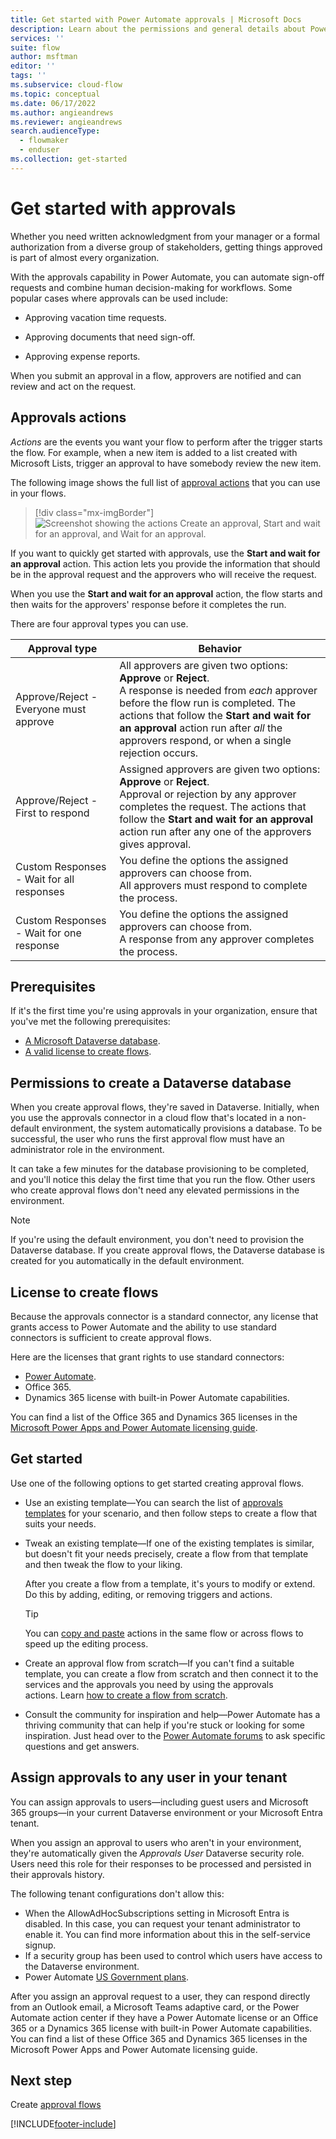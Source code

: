 ```yaml
---
title: Get started with Power Automate approvals | Microsoft Docs
description: Learn about the permissions and general details about Power Automate approvals.
services: ''
suite: flow
author: msftman
editor: ''
tags: ''
ms.subservice: cloud-flow
ms.topic: conceptual
ms.date: 06/17/2022
ms.author: angieandrews
ms.reviewer: angieandrews
search.audienceType: 
  - flowmaker
  - enduser
ms.collection: get-started
---
```


# Get started with approvals

Whether you need written acknowledgment from your manager or a formal authorization from a diverse group of stakeholders, getting things approved is part of almost every organization.

With the approvals capability in Power Automate, you can automate sign-off requests and combine human decision-making for workflows. Some popular cases where approvals can be used include:

   - Approving vacation time requests.

   - Approving documents that need sign-off.

   - Approving expense reports.

When you submit an approval in a flow, approvers are notified and can review and act on the request.

## Approvals actions  
  
*Actions* are the events you want your flow to perform after the trigger starts the flow. For example, when a new item is added to a list created with Microsoft Lists, trigger an approval to have somebody review the new item.

The following image shows the full list of [approval actions](/connectors/approvals/#actions) that you can use in your flows.  

>[!div class="mx-imgBorder"]  
>![Screenshot showing the actions Create an approval, Start and wait for an approval, and Wait for an approval.](media/get-started-approvals/list-approval-actions.png "Approvals actions")

If you want to quickly get started with approvals, use the **Start and wait for an approval** action. This action lets you provide the information that should be in the approval request and the approvers who will receive the request. 

When you use the **Start and wait for an approval** action, the flow starts and then waits for the approvers' response before it completes the run.  

There are four approval types you can use.

| **Approval type**                         | **Behavior**          |
|-------------------------------------------|-----------------------------------------------|
| Approve/Reject - Everyone must approve    | All approvers are given two options: **Approve** or **Reject**. <br> A response is needed from *each* approver before the flow run is completed. The actions that follow the **Start and wait for an approval** action run after *all* the approvers respond, or when a single rejection occurs.   |
| Approve/Reject - First to respond         | Assigned approvers are given two options: **Approve** or **Reject**. <br> Approval or rejection by any approver completes the request. The actions that follow the **Start and wait for an approval** action run after any one of the approvers gives approval. |
| Custom Responses - Wait for all responses | You define the options the assigned approvers can choose from. <br>All approvers must respond to complete the process. |
| Custom Responses - Wait for one response  | You define the options the assigned approvers can choose from. <br> A response from any approver completes the process.|

## Prerequisites

If it's the first time you're using approvals in your organization, ensure that you've met the following prerequisites:

- [A Microsoft Dataverse database](#permissions-to-create-a-dataverse-database).
- [A valid license to create flows](#license-to-create-flows).

## Permissions to create a Dataverse database

When you create approval flows, they're saved in Dataverse. Initially, when you use the approvals connector in a cloud flow that's located in a non-default environment, the system automatically provisions a database. To be successful, the user who runs the first approval flow must have an administrator role in the environment.

It can take a few minutes for the database provisioning to be completed, and you'll notice this delay the first time that you run the flow. Other users who create approval flows don't need any elevated permissions in the environment.

>[!NOTE]
>If you're using the default environment, you don't need to provision the Dataverse database. If you create approval flows, the Dataverse database is created for you automatically in the default environment.

## License to create flows

Because the approvals connector is a standard connector, any license that grants access to Power Automate and the ability to use standard connectors is sufficient to create approval flows.

Here are the licenses that grant rights to use standard connectors:

- [Power Automate](https://powerautomate.microsoft.com/pricing/).
- Office 365.
- Dynamics 365 license with built-in Power Automate capabilities.

You can find a list of the Office 365 and Dynamics 365 licenses in the [Microsoft Power Apps and Power Automate licensing guide](https://go.microsoft.com/fwlink/?linkid=2085130).

## Get started

Use one of the following options to get started creating approval flows.
  
- Use an existing template&mdash;You can search the list of [approvals templates](https://make.powerautomate.com/search/?category=Approval) for your scenario, and then follow steps to create a flow that suits your needs. 

- Tweak an existing template&mdash;If one of the existing templates is similar, but doesn't fit your needs precisely, create a flow from that template and then tweak the flow to your liking. 

   After you create a flow from a template, it's yours to modify or extend. Do this by adding, editing, or removing triggers and actions. 
   
   >[!TIP]
   >You can [copy and paste](https://make.powerautomate.com/blog/introducing-clipboard-in-flow-designer-and-three-new-user-experience-updates/) actions in the same flow or across flows to speed up the editing process.

- Create an approval flow from scratch&mdash;If you can't find a suitable template, you can create a flow from scratch and then connect it to the services and the approvals you need by using the approvals actions. Learn [how to create a flow from scratch](./get-started-logic-flow.md).  

- Consult the community for inspiration and help&mdash;Power Automate has a thriving community that can help if you're stuck or looking for some inspiration. Just head over to the [Power Automate forums](https://powerusers.microsoft.com/t5/Building-Flows/bd-p/BuildingFlows) to ask specific questions and get answers.

## Assign approvals to any user in your tenant

You can assign approvals to users&mdash;including guest users and Microsoft 365 groups&mdash;in your current Dataverse environment or your Microsoft Entra tenant.

When you assign an approval to users who aren't in your environment, they're automatically given the *Approvals User* Dataverse security role. Users need this role for their responses to be processed and persisted in their approvals history.

The following tenant configurations don't allow this:

- When the AllowAdHocSubscriptions setting in Microsoft Entra is disabled. In this case, you can request your tenant administrator to enable it. You can find more information about this in the self-service signup.
- If a security group has been used to control which users have access to the Dataverse environment.
- Power Automate [US Government plans](./us-govt.md).


After you assign an approval request to a user, they can respond directly from an Outlook email, a Microsoft Teams adaptive card, or the Power Automate action center if they have a Power Automate license or an Office 365 or a Dynamics 365 license with built-in Power Automate capabilities. You can find a list of these Office 365 and Dynamics 365 licenses in the Microsoft Power Apps and Power Automate licensing guide.

## Next step

Create [approval flows](modern-approvals.md)

[!INCLUDE[footer-include](includes/footer-banner.md)]